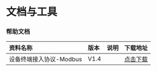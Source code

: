 # 文档与工具

### 帮助文档
|资料名称 | 版本 |说明  | 下载地址 |
|:- | :- | :- | :-|
|设备终端接入协议-Modbus | V1.4 | |[点击下载](/book/doc/设备终端接入协议-MODBUS.docx)|

